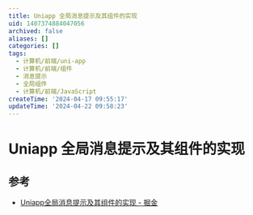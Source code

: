 ```yaml
---
title: Uniapp 全局消息提示及其组件的实现
uid: 1407374884047056
archived: false
aliases: []
categories: []
tags:
  - 计算机/前端/uni-app
  - 计算机/前端/组件
  - 消息提示
  - 全局组件
  - 计算机/前端/JavaScript
createTime: '2024-04-17 09:55:17'
updateTime: '2024-04-22 09:58:23'
---
```


# Uniapp 全局消息提示及其组件的实现

## 参考

- [Uniapp全局消息提示及其组件的实现 - 掘金](https://juejin.cn/post/7107442847422349326)
